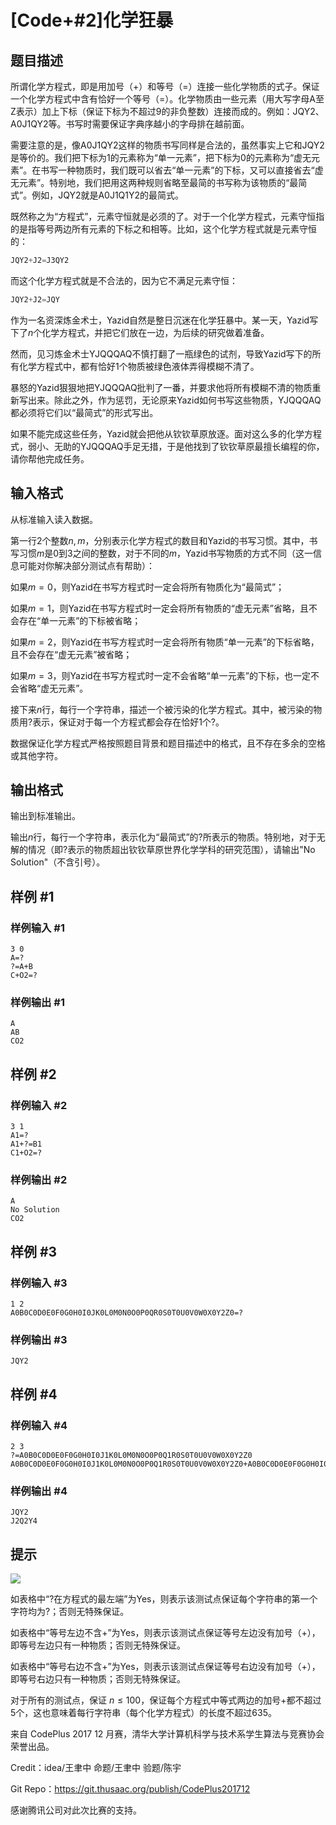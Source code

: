 # [Code+#2]化学狂暴

## 题目描述

所谓化学方程式，即是用加号（+）和等号（=）连接一些化学物质的式子。保证一个化学方程式中含有恰好一个等号（=）。化学物质由一些元素（用大写字母A至Z表示）加上下标（保证下标为不超过$9$的非负整数）连接而成的。例如：JQY2、A0J1QY2等。书写时需要保证字典序越小的字母排在越前面。


需要注意的是，像A0J1QY2这样的物质书写同样是合法的，虽然事实上它和JQY2是等价的。我们把下标为$1$的元素称为“单一元素”，把下标为$0$的元素称为“虚无元素”。在书写一种物质时，我们既可以省去“单一元素”的下标，又可以直接省去“虚无元素”。特别地，我们把用这两种规则省略至最简的书写称为该物质的“最简式”。例如，JQY2就是A0J1Q1Y2的最简式。


既然称之为“方程式”，元素守恒就是必须的了。对于一个化学方程式，元素守恒指的是指等号两边所有元素的下标之和相等。比如，这个化学方程式就是元素守恒的：

```cpp
JQY2+J2=J3QY2
```
而这个化学方程式就是不合法的，因为它不满足元素守恒：

```cpp
JQY2+J2=JQY
```
作为一名资深炼金术士，Yazid自然是整日沉迷在化学狂暴中。某一天，Yazid写下了$n$个化学方程式，并把它们放在一边，为后续的研究做着准备。


然而，见习炼金术士YJQQQAQ不慎打翻了一瓶绿色的试剂，导致Yazid写下的所有化学方程式中，都有恰好$1$个物质被绿色液体弄得模糊不清了。


暴怒的Yazid狠狠地把YJQQQAQ批判了一番，并要求他将所有模糊不清的物质重新写出来。除此之外，作为惩罚，无论原来Yazid如何书写这些物质，YJQQQAQ都必须将它们以“最简式”的形式写出。


如果不能完成这些任务，Yazid就会把他从钦钦草原放逐。面对这么多的化学方程式，弱小、无助的YJQQQAQ手足无措，于是他找到了钦钦草原最擅长编程的你，请你帮他完成任务。


## 输入格式

从标准输入读入数据。


第一行$2$个整数$n,m$，分别表示化学方程式的数目和Yazid的书写习惯。其中，书写习惯$m$是$0$到$3$之间的整数，对于不同的$m$，Yazid书写物质的方式不同（这一信息可能对你解决部分测试点有帮助）：


如果$m=0$，则Yazid在书写方程式时一定会将所有物质化为“最简式”；

如果$m=1$，则Yazid在书写方程式时一定会将所有物质的“虚无元素”省略，且不会存在“单一元素”的下标被省略；

如果$m=2$，则Yazid在书写方程式时一定会将所有物质“单一元素”的下标省略，且不会存在“虚无元素”被省略；

如果$m=3$，则Yazid在书写方程式时一定不会省略“单一元素”的下标，也一定不会省略“虚无元素”。


接下来$n$行，每行一个字符串，描述一个被污染的化学方程式。其中，被污染的物质用?表示，保证对于每一个方程式都会存在恰好$1$个?。


数据保证化学方程式严格按照题目背景和题目描述中的格式，且不存在多余的空格或其他字符。


## 输出格式

输出到标准输出。


输出$n$行，每行一个字符串，表示化为“最简式”的?所表示的物质。特别地，对于无解的情况（即?表示的物质超出钦钦草原世界化学学科的研究范围），请输出"No Solution"（不含引号）。


## 样例 #1

### 样例输入 #1
```
3 0
A=?
?=A+B
C+O2=?
```

### 样例输出 #1

```
A
AB
CO2
```

## 样例 #2

### 样例输入 #2
```
3 1
A1=?
A1+?=B1
C1+O2=?
```

### 样例输出 #2

```
A
No Solution
CO2
```

## 样例 #3

### 样例输入 #3
```
1 2
A0B0C0D0E0F0G0H0I0JK0L0M0N0O0P0QR0S0T0U0V0W0X0Y2Z0=?
```

### 样例输出 #3

```
JQY2
```

## 样例 #4

### 样例输入 #4
```
2 3
?=A0B0C0D0E0F0G0H0I0J1K0L0M0N0O0P0Q1R0S0T0U0V0W0X0Y2Z0
A0B0C0D0E0F0G0H0I0J1K0L0M0N0O0P0Q1R0S0T0U0V0W0X0Y2Z0+A0B0C0D0E0F0G0H0I0J1K0L0M0N0O0P0Q1R0S0T0U0V0W0X0Y2Z0=?
```

### 样例输出 #4

```
JQY2
J2Q2Y4
```

## 提示

 ![](https://cdn.luogu.com.cn/upload/pic/12653.png) 

如表格中“?在方程式的最左端”为Yes，则表示该测试点保证每个字符串的第一个字符均为?；否则无特殊保证。


如表格中“等号左边不含+”为Yes，则表示该测试点保证等号左边没有加号（+），即等号左边只有一种物质；否则无特殊保证。


如表格中“等号右边不含+”为Yes，则表示该测试点保证等号右边没有加号（+），即等号右边只有一种物质；否则无特殊保证。


对于所有的测试点，保证 $n\leq 100$，保证每个方程式中等式两边的加号+都不超过$5$个，这也意味着每行字符串（每个化学方程式）的长度不超过$635$。


来自 CodePlus 2017 12 月赛，清华大学计算机科学与技术系学生算法与竞赛协会 荣誉出品。

Credit：idea/王聿中 命题/王聿中 验题/陈宇

Git Repo：https://git.thusaac.org/publish/CodePlus201712

感谢腾讯公司对此次比赛的支持。

